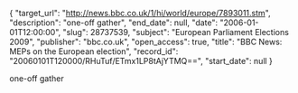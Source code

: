 {
  "target_url": "http://news.bbc.co.uk/1/hi/world/europe/7893011.stm", 
  "description": "one-off gather", 
  "end_date": null, 
  "date": "2006-01-01T12:00:00", 
  "slug": 28737539, 
  "subject": "European Parliament Elections 2009", 
  "publisher": "bbc.co.uk", 
  "open_access": true, 
  "title": "BBC News: MEPs on the European election", 
  "record_id": "20060101T120000/RHuTuf/ETmx1LP8tAjYTMQ==", 
  "start_date": null
}

one-off gather